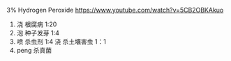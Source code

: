 
3% Hydrogen Peroxide 
https://www.youtube.com/watch?v=5CB2OBKAkuo

1. 浇 根腐病 1:20
2. 泡 种子发芽 1:4
3. 喷 杀虫剂 1:4 
 浇 杀土壤害虫 1：1
 4. peng 杀真菌